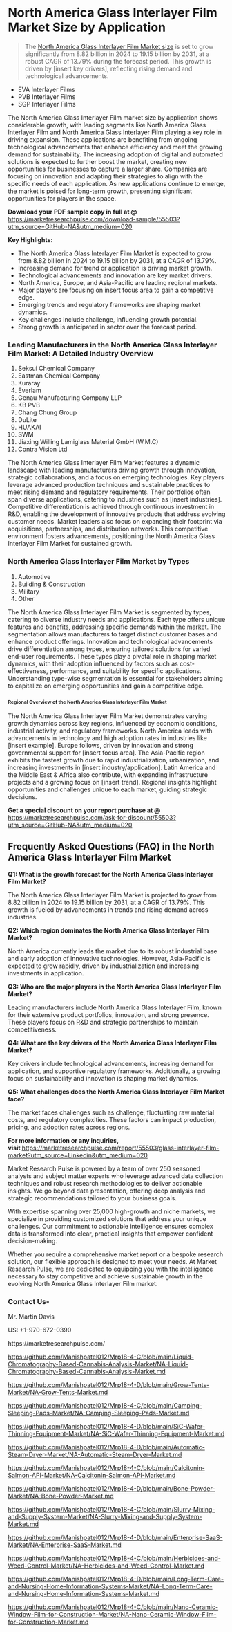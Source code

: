 <h1>North America Glass Interlayer Film Market&nbsp;Size by Application</h1><blockquote><p>The <a href="https://marketresearchpulse.com/download-sample/55503?utm_source=GitHub-NA&amp;utm_medium=020">North America Glass Interlayer Film Market size</a> is set to grow significantly from 8.82 billion in 2024 to 19.15 billion by 2031, at a robust CAGR of 13.79% during the forecast period. This growth is driven by [insert key drivers], reflecting rising demand and technological advancements.</p></blockquote><ul><li>EVA Interlayer Films<li> PVB Interlayer Films<li> SGP Interlayer Films</li></ul><p>The North America Glass Interlayer Film market size by application shows considerable growth, with leading segments like North America Glass Interlayer Film and North America Glass Interlayer Film playing a key role in driving expansion. These applications are benefiting from ongoing technological advancements that enhance efficiency and meet the growing demand for sustainability. The increasing adoption of digital and automated solutions is expected to further boost the market, creating new opportunities for businesses to capture a larger share. Companies are focusing on innovation and adapting their strategies to align with the specific needs of each application. As new applications continue to emerge, the market is poised for long-term growth, presenting significant opportunities for players in the space.</p><p><strong>Download your PDF sample copy in full at @ </strong><a href="https://marketresearchpulse.com/download-sample/55503?utm_source=GitHub-NA&amp;utm_medium=020">https://marketresearchpulse.com/download-sample/55503?utm_source=GitHub-NA&amp;utm_medium=020</a></p><p><strong>Key Highlights: </strong></p><ul><li>The North America Glass Interlayer Film Market is expected to grow from 8.82 billion in 2024 to 19.15 billion by 2031, at a CAGR of 13.79%.</li><li>Increasing demand for trend or application is driving market growth.</li><li>Technological advancements and innovation are key market drivers.</li><li>North America, Europe, and Asia-Pacific are leading regional markets.</li><li>Major players are focusing on insert focus area to gain a competitive edge.</li><li>Emerging trends and regulatory frameworks are shaping market dynamics.</li><li>Key challenges include challenge, influencing growth potential.</li><li>Strong growth is anticipated in sector over the forecast period.</li></ul><h3>Leading Manufacturers in the North America Glass Interlayer Film Market: A Detailed Industry Overview</h3><ol><li>Seksui Chemical Company</li><li>Eastman Chemical Company</li><li>Kuraray</li><li>Everlam</li><li>Genau Manufacturing Company LLP</li><li>KB PVB</li><li>Chang Chung Group</li><li>DuLite</li><li>HUAKAI</li><li>SWM</li><li>Jiaxing Willing Lamiglass Material GmbH (W.M.C)</li><li>Contra Vision Ltd</li></ol><div class="flex max-w-full flex-col flex-grow"><div class="min-h-8 text-message flex w-full flex-col items-end gap-2 whitespace-normal break-words [.text-message+&amp;]:mt-5" dir="auto" data-message-author-role="assistant" data-message-id="fd8432e4-4910-450d-b182-61b7bfb0a01f" data-message-model-slug="gpt-4o"><div class="flex w-full flex-col gap-1 empty:hidden first:pt-[3px]"><div class="markdown prose w-full break-words dark:prose-invert light"><p>The North America Glass Interlayer Film Market features a dynamic landscape with leading manufacturers driving growth through innovation, strategic collaborations, and a focus on emerging technologies. Key players leverage advanced production techniques and sustainable practices to meet rising demand and regulatory requirements. Their portfolios often span diverse applications, catering to industries such as [insert industries]. Competitive differentiation is achieved through continuous investment in R&amp;D, enabling the development of innovative products that address evolving customer needs. Market leaders also focus on expanding their footprint via acquisitions, partnerships, and distribution networks. This competitive environment fosters advancements, positioning the North America Glass Interlayer Film Market for sustained growth.</p></div></div></div></div><h3>North America Glass Interlayer Film Market by Types</h3><ol><li>Automotive<li> Building & Construction<li> Military<li> Other</li></ol><div class="flex max-w-full flex-col flex-grow"><div class="min-h-8 text-message flex w-full flex-col items-end gap-2 whitespace-normal break-words [.text-message+&amp;]:mt-5" dir="auto" data-message-author-role="assistant" data-message-id="084470be-0bb7-4664-bddf-5156b4f41249" data-message-model-slug="gpt-4o-mini"><div class="flex w-full flex-col gap-1 empty:hidden first:pt-[3px]"><div class="markdown prose w-full break-words dark:prose-invert light"><p>The North America Glass Interlayer Film Market is segmented by types, catering to diverse industry needs and applications. Each type offers unique features and benefits, addressing specific demands within the market. The segmentation allows manufacturers to target distinct customer bases and enhance product offerings. Innovation and technological advancements drive differentiation among types, ensuring tailored solutions for varied end-user requirements. These types play a pivotal role in shaping market dynamics, with their adoption influenced by factors such as cost-effectiveness, performance, and suitability for specific applications. Understanding type-wise segmentation is essential for stakeholders aiming to capitalize on emerging opportunities and gain a competitive edge.</p></div></div></div></div><h3><span style="font-size: 11px;">Regional Overview of the North America Glass Interlayer Film Market</span></h3><div class="flex max-w-full flex-col flex-grow"><div class="min-h-8 text-message flex w-full flex-col items-end gap-2 whitespace-normal break-words [.text-message+&amp;]:mt-5" dir="auto" data-message-author-role="assistant" data-message-id="e9038762-ce64-4e30-91c9-9bd413514231" data-message-model-slug="gpt-4o-mini"><div class="flex w-full flex-col gap-1 empty:hidden first:pt-[3px]"><div class="markdown prose w-full break-words dark:prose-invert light"><p>The North America Glass Interlayer Film Market demonstrates varying growth dynamics across key regions, influenced by economic conditions, industrial activity, and regulatory frameworks. North America leads with advancements in technology and high adoption rates in industries like [insert example]. Europe follows, driven by innovation and strong governmental support for [insert focus area]. The Asia-Pacific region exhibits the fastest growth due to rapid industrialization, urbanization, and increasing investments in [insert industry/application]. Latin America and the Middle East &amp; Africa also contribute, with expanding infrastructure projects and a growing focus on [insert trend]. Regional insights highlight opportunities and challenges unique to each market, guiding strategic decisions.</p></div></div></div></div><p><strong>Get a special discount on your report purchase at @ </strong><a href="https://marketresearchpulse.com/ask-for-discount/55503?utm_source=GitHub-NA&amp;utm_medium=020">https://marketresearchpulse.com/ask-for-discount/55503?utm_source=GitHub-NA&amp;utm_medium=020</a></p><h2>Frequently Asked Questions (FAQ) in the North America Glass Interlayer Film Market</h2><p><strong>Q1: What is the growth forecast for the North America Glass Interlayer Film Market?</strong></p><p>The North America Glass Interlayer Film Market is projected to grow from 8.82 billion in 2024 to 19.15 billion by 2031, at a CAGR of 13.79%. This growth is fueled by advancements in trends and rising demand across industries.</p><p><strong>Q2: Which region dominates the North America Glass Interlayer Film Market?</strong></p><p>North America currently leads the market due to its robust industrial base and early adoption of innovative technologies. However, Asia-Pacific is expected to grow rapidly, driven by industrialization and increasing investments in application.</p><p><strong>Q3: Who are the major players in the North America Glass Interlayer Film Market?</strong></p><p>Leading manufacturers include North America Glass Interlayer Film, known for their extensive product portfolios, innovation, and strong presence. These players focus on R&amp;D and strategic partnerships to maintain competitiveness.</p><p><strong>Q4: What are the key drivers of the North America Glass Interlayer Film Market?</strong></p><p>Key drivers include technological advancements, increasing demand for application, and supportive regulatory frameworks. Additionally, a growing focus on sustainability and innovation is shaping market dynamics.</p><p><strong>Q5: What challenges does the North America Glass Interlayer Film Market face?</strong></p><p>The market faces challenges such as challenge, fluctuating raw material costs, and regulatory complexities. These factors can impact production, pricing, and adoption rates across regions.</p><p><strong>For more information or any inquiries, visit&nbsp;</strong><a href="https://marketresearchpulse.com/report/55503/glass-interlayer-film-market?utm_source=Linkedin&utm_medium=020">https://marketresearchpulse.com/report/55503/glass-interlayer-film-market?utm_source=Linkedin&utm_medium=020</a></p><p>Market Research Pulse is powered by a team of over 250 seasoned analysts and subject matter experts who leverage advanced data collection techniques and robust research methodologies to deliver actionable insights. We go beyond data presentation, offering deep analysis and strategic recommendations tailored to your business goals.</p><p>With expertise spanning over 25,000 high-growth and niche markets, we specialize in providing customized solutions that address your unique challenges. Our commitment to actionable intelligence ensures complex data is transformed into clear, practical insights that empower confident decision-making.</p><p>Whether you require a comprehensive market report or a bespoke research solution, our flexible approach is designed to meet your needs. At Market Research Pulse, we are dedicated to equipping you with the intelligence necessary to stay competitive and achieve sustainable growth in the evolving North America Glass Interlayer Film market.</p><h3><strong>Contact Us-</strong></h3><p>Mr. Martin Davis</p><p>US: +1-970-672-0390</p><p>https://marketresearchpulse.com/</p><p><a href="https://github.com/Manishpatel012/Mrp18-4-C/blob/main/Liquid-Chromatography-Based-Cannabis-Analysis-Market/NA-Liquid-Chromatography-Based-Cannabis-Analysis-Market.md">https://github.com/Manishpatel012/Mrp18-4-C/blob/main/Liquid-Chromatography-Based-Cannabis-Analysis-Market/NA-Liquid-Chromatography-Based-Cannabis-Analysis-Market.md</a></p><p><a href="https://github.com/Manishpatel012/Mrp18-4-D/blob/main/Grow-Tents-Market/NA-Grow-Tents-Market.md">https://github.com/Manishpatel012/Mrp18-4-D/blob/main/Grow-Tents-Market/NA-Grow-Tents-Market.md</a></p><p><a href="https://github.com/Manishpatel012/Mrp18-4-C/blob/main/Camping-Sleeping-Pads-Market/NA-Camping-Sleeping-Pads-Market.md">https://github.com/Manishpatel012/Mrp18-4-C/blob/main/Camping-Sleeping-Pads-Market/NA-Camping-Sleeping-Pads-Market.md</a></p><p><a href="https://github.com/Manishpatel012/Mrp18-4-D/blob/main/SiC-Wafer-Thinning-Equipment-Market/NA-SiC-Wafer-Thinning-Equipment-Market.md">https://github.com/Manishpatel012/Mrp18-4-D/blob/main/SiC-Wafer-Thinning-Equipment-Market/NA-SiC-Wafer-Thinning-Equipment-Market.md</a></p><p><a href="https://github.com/Manishpatel012/Mrp18-4-D/blob/main/Automatic-Steam-Dryer-Market/NA-Automatic-Steam-Dryer-Market.md">https://github.com/Manishpatel012/Mrp18-4-D/blob/main/Automatic-Steam-Dryer-Market/NA-Automatic-Steam-Dryer-Market.md</a></p><p><a href="https://github.com/Manishpatel012/Mrp18-4-C/blob/main/Calcitonin-Salmon-API-Market/NA-Calcitonin-Salmon-API-Market.md">https://github.com/Manishpatel012/Mrp18-4-C/blob/main/Calcitonin-Salmon-API-Market/NA-Calcitonin-Salmon-API-Market.md</a></p><p><a href="https://github.com/Manishpatel012/Mrp18-4-D/blob/main/Bone-Powder-Market/NA-Bone-Powder-Market.md">https://github.com/Manishpatel012/Mrp18-4-D/blob/main/Bone-Powder-Market/NA-Bone-Powder-Market.md</a></p><p><a href="https://github.com/Manishpatel012/Mrp18-4-C/blob/main/Slurry-Mixing-and-Supply-System-Market/NA-Slurry-Mixing-and-Supply-System-Market.md">https://github.com/Manishpatel012/Mrp18-4-C/blob/main/Slurry-Mixing-and-Supply-System-Market/NA-Slurry-Mixing-and-Supply-System-Market.md</a></p><p><a href="https://github.com/Manishpatel012/Mrp18-4-D/blob/main/Enterprise-SaaS-Market/NA-Enterprise-SaaS-Market.md">https://github.com/Manishpatel012/Mrp18-4-D/blob/main/Enterprise-SaaS-Market/NA-Enterprise-SaaS-Market.md</a></p><p><a href="https://github.com/Manishpatel012/Mrp18-4-C/blob/main/Herbicides-and-Weed-Control-Market/NA-Herbicides-and-Weed-Control-Market.md">https://github.com/Manishpatel012/Mrp18-4-C/blob/main/Herbicides-and-Weed-Control-Market/NA-Herbicides-and-Weed-Control-Market.md</a></p><p><a href="https://github.com/Manishpatel012/Mrp18-4-D/blob/main/Long-Term-Care-and-Nursing-Home-Information-Systems-Market/NA-Long-Term-Care-and-Nursing-Home-Information-Systems-Market.md">https://github.com/Manishpatel012/Mrp18-4-D/blob/main/Long-Term-Care-and-Nursing-Home-Information-Systems-Market/NA-Long-Term-Care-and-Nursing-Home-Information-Systems-Market.md</a></p><p><a href="https://github.com/Manishpatel012/Mrp18-4-C/blob/main/Nano-Ceramic-Window-Film-for-Construction-Market/NA-Nano-Ceramic-Window-Film-for-Construction-Market.md">https://github.com/Manishpatel012/Mrp18-4-C/blob/main/Nano-Ceramic-Window-Film-for-Construction-Market/NA-Nano-Ceramic-Window-Film-for-Construction-Market.md</a></p>
